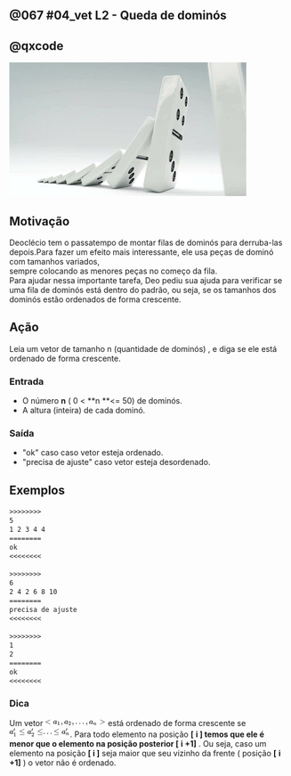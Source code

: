 ## @067 #04_vet L2 - Queda de dominós
## @qxcode
  
![](__capa.jpg)

## Motivação

Deoclécio tem o passatempo de montar filas de dominós para derruba-las depois.Para fazer um efeito mais interessante, ele usa peças de dominó com tamanhos variados,  
sempre colocando as menores peças no começo da fila.  
Para ajudar nessa importante tarefa, Deo pediu sua ajuda para verificar se uma fila de dominós está dentro do padrão, ou seja, se os tamanhos dos dominós estão ordenados de forma crescente.

## Ação

Leia um vetor de tamanho n (quantidade de dominós) , e diga se ele está ordenado de forma crescente.  
  
### Entrada

*   O número **n** ( 0 < **n **<= 50) de dominós.  
*   A altura (inteira) de cada dominó.  

### Saída

*   "ok" caso  caso vetor esteja ordenado.
*   "precisa de ajuste" caso vetor esteja desordenado.

## Exemplos

```
>>>>>>>>
5
1 2 3 4 4
========
ok
<<<<<<<<

>>>>>>>>
6
2 4 2 6 8 10
========
precisa de ajuste
<<<<<<<<

>>>>>>>>
1
2
========
ok
<<<<<<<<
```

<!---
>>>>>>>> 01
4
1 1 2 3
========
ok
<<<<<<<<

>>>>>>>> 02
5
1 2 6 8 3
========
precisa de ajuste
<<<<<<<<

>>>>>>>> 03
1
500
========
ok
<<<<<<<<

>>>>>>>> 04
8
1 2 6 12 45 54 99 100
========
ok
<<<<<<<<

>>>>>>>> 05
4
2 3 4 1
========
precisa de ajuste
<<<<<<<<

--->

### Dica

Um vetor ![](__vetor.jpg) está ordenado de forma crescente se ![](__condicao.jpg).
Para todo elemento na posição **\[** **i \] **temos que ele é menor que o elemento na posição posterior** \[** **i +1\]** . Ou seja, caso um elemento na posição **\[ i \]** seja maior que seu vizinho da frente ( posição **\[** **i +1\]** ) o vetor não é ordenado.

#